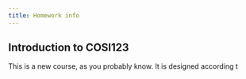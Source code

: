 ```yaml
---
title: Homework info
---
```


## Introduction to COSI123

This is a new course, as you probably know. It is designed according t
